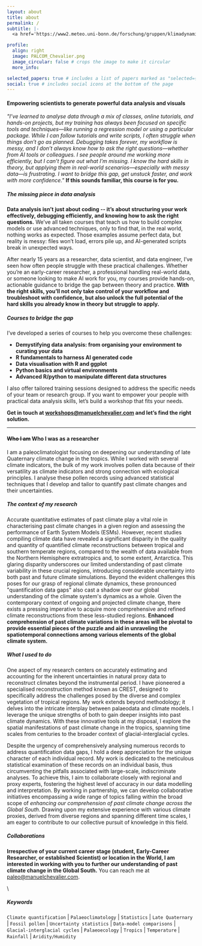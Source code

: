 ```yaml
---
layout: about
title: about
permalink: /
subtitle: |-
  <a href='https://www2.meteo.uni-bonn.de/forschung/gruppen/klimadynamik/'>Affiliation</a>. Meteorology Department, University of Bonn, Bonn, Germany.

profile:
  align: right
  image: PALCOM_Chevalier.png
  image_circular: false # crops the image to make it circular
  more_info:

selected_papers: true # includes a list of papers marked as "selected={true}"
social: true # includes social icons at the bottom of the page
---
```


#### **Empowering scientists to generate powerful data analysis and visuals**

_"I’ve learned to analyse data through a mix of classes, online tutorials, and hands-on projects, but my training has always been focused on specific tools and techniques—like running a regression model or using a particular package. While I can follow tutorials and write scripts, I often struggle when things don’t go as planned. Debugging takes forever, my workflow is messy, and I don’t always know how to ask the right questions—whether from AI tools or colleagues. I see people around me working more efficiently, but I can’t figure out what I’m missing. I know the hard skills in theory, but applying them in real-world scenarios—especially with messy data—is frustrating. I want to bridge this gap, get unstuck faster, and work with more confidence."_ **If this sounds familiar, this course is for you.**

##### The missing piece in data analysis

**Data analysis isn’t just about coding -- it’s about structuring your work effectively, debugging efficiently, and knowing how to ask the right questions.** We’ve all taken courses that teach us how to build complex models or use advanced techniques, only to find that, in the real world, nothing works as expected. Those examples assume perfect data, but reality is messy: files won’t load, errors pile up, and AI-generated scripts break in unexpected ways.

After nearly 15 years as a researcher, data scientist, and data engineer, I’ve seen how often people struggle with these practical challenges. Whether you’re an early-career researcher, a professional handling real-world data, or someone looking to make AI work for you, my courses provide hands-on, actionable guidance to bridge the gap between theory and practice. **With the right skills, you’ll not only take control of your workflow and troubleshoot with confidence, but also unlock the full potential of the hard skills you already know in theory but struggle to apply.**

##### Courses to bridge the gap

I’ve developed a series of courses to help you overcome these challenges:

- **Demystifying data analysis: from organising your environment to curating your data**
- **R fundamentals to harness AI generated code**
- **Data visualisation with R and ggplot**
- **Python basics and virtual environments**
- **Advanced R/python to manipulate different data structures**

I also offer tailored training sessions designed to address the specific needs of your team or research group. If you want to empower your people with practical data analysis skills, let’s build a workshop that fits your needs.

**Get in touch at [workshops@manuelchevalier.com](mailto:workshops@manuelchevalier.com) and let’s find the right solution.**

---

#### **~~Who I am~~ Who I was as a researcher**

I am a paleoclimatologist focusing on deepening our understanding of late Quaternary climate change in the tropics. While I worked with several climate indicators, the bulk of my work involves pollen data because of their versatility as climate indicators and strong connection with ecological principles. I analyse these pollen records using advanced statistical techniques that I develop and tailor to quantify past climate changes and their uncertainties.

##### **The context of my research**

Accurate quantitative estimates of past climate play a vital role in characterising past climate changes in a given region and assessing the performance of Earth System Models (ESMs). However, recent studies compiling climate data have revealed a significant disparity in the quality and quantity of quantified climate reconstructions between tropical and southern temperate regions, compared to the wealth of data available from the Northern Hemisphere extratropics and, to some extent, Antarctica. This glaring disparity underscores our limited understanding of past climate variability in these crucial regions, introducing considerable uncertainty into both past and future climate simulations. Beyond the evident challenges this poses for our grasp of regional climate dynamics, these pronounced "quantification data gaps" also cast a shadow over our global understanding of the climate system's dynamics as a whole. Given the contemporary context of ongoing and projected climate change, there exists a pressing imperative to acquire more comprehensive and refined climate reconstructions from these less-studied regions. **Enhanced comprehension of past climate variations in these areas will be pivotal to provide essential pieces of the puzzle and aid in unraveling the spatiotemporal connections among various elements of the global climate system.**

##### **What I used to do**

One aspect of my research centers on accurately estimating and accounting for the inherent uncertainties in natural proxy data to reconstruct climates beyond the instrumental period. I have pioneered a specialised reconstruction method known as CREST, designed to specifically address the challenges posed by the diverse and complex vegetation of tropical regions. My work extends beyond methodology; it delves into the intricate interplay between palaeodata and climate models. I leverage the unique strengths of both to gain deeper insights into past climate dynamics. With these innovative tools at my disposal, I explore the spatial manifestations of past climate change in the tropics, spanning time scales from centuries to the broader context of glacial-interglacial cycles.

Despite the urgency of comprehensively analysing numerous records to address quantification data gaps, I hold a deep appreciation for the unique character of each individual record. My work is dedicated to the meticulous statistical examination of these records on an individual basis, thus circumventing the pitfalls associated with large-scale, indiscriminate analyses. To achieve this, I aim to collaborate closely with regional and proxy experts, fostering the highest level of accuracy in our data modelling and interpretation. By working in partnership, we can develop collaborative initiatives encompassing a wide range of topics falling within the broad scope of _enhancing our comprehension of past climate change across the Global South_. Drawing upon my extensive experience with various climate proxies, derived from diverse regions and spanning different time scales, I am eager to contribute to our collective pursuit of knowledge in this field.

##### **Collaborations**

**Irrespective of your current career stage (student, Early-Career Researcher, or established Scientist) or location in the World, I am interested in working with you to further our understanding of past climate change in the Global South.** You can reach me at [paleo@manuelchevalier.com](paleo@manuelchevalier.com).

\

##### Keywords

`Climate quantification` \| `Palaeoclimatology` \| `Statistics` \| `Late Quaternary` \| `Fossil pollen` \| `Uncertainty statistics` \| `Data-model comparisons` \| `Glacial-interglacial cycles` \| `Palaeoecology` \| `Tropics` \| `Temperature` \| `Rainfall` \| `Aridity/Humidity`
